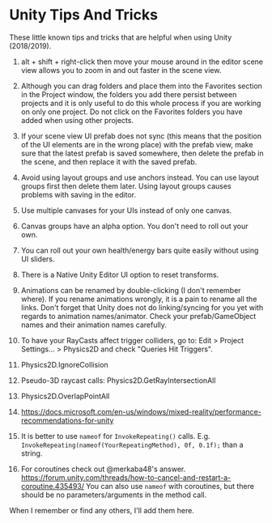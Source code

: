 # Unity Tips And Tricks

These little known tips and tricks that are helpful when using Unity (2018/2019).

1. alt + shift + right-click then move your mouse around in the editor scene view allows you to zoom in and out faster in the scene view.

2. Although you can drag folders and place them into the Favorites section in the Project window, the folders you add there persist between projects and it is only useful to do this whole process if you are working on only one project. Do not click on the Favorites folders you have added when using other projects.

3. If your scene view UI prefab does not sync (this means that the position of the UI elements are in the wrong place) with the prefab view, make sure that the latest prefab is saved somewhere, then delete the prefab in the scene, and then replace it with the saved prefab.

4. Avoid using layout groups and use anchors instead. You can use layout groups first then delete them later. Using layout groups causes problems with saving in the editor.

5. Use multiple canvases for your UIs instead of only one canvas.

6. Canvas groups have an alpha option. You don't need to roll out your own.

7. You can roll out your own health/energy bars quite easily without using UI sliders.

8. There is a Native Unity Editor UI option to reset transforms.

9. Animations can be renamed by double-clicking (I don't remember where). If you rename animations wrongly, it is a pain to rename all the links. Don't forget that Unity does not do linking/syncing for you yet with regards to animation names/animator. Check your prefab/GameObject names and their animation names carefully.

10. To have your RayCasts affect trigger colliders, go to: Edit > Project Settings... > Physics2D and check "Queries Hit Triggers".

11. Physics2D.IgnoreCollision

12. Pseudo-3D raycast calls: Physics2D.GetRayIntersectionAll

13. Physics2D.OverlapPointAll

14. https://docs.microsoft.com/en-us/windows/mixed-reality/performance-recommendations-for-unity

15. It is better to use `nameof` for `InvokeRepeating()` calls. E.g. `InvokeRepeating(nameof(YourRepeatingMethod), 0f, 0.1f);` than a string.

16. For coroutines check out @merkaba48's answer.
https://forum.unity.com/threads/how-to-cancel-and-restart-a-coroutine.435493/
You can also use `nameof` with coroutines, but there should be no parameters/arguments in the method call.

When I remember or find any others, I'll add them here.
